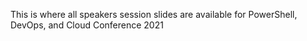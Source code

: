 This is where all speakers session slides are available for PowerShell, DevOps, and Cloud Conference 2021
